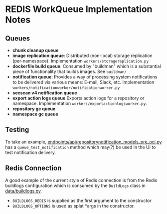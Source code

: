 # REDIS WorkQueue Implementation Notes #

## Queues ##

- **chunk cleanup queue**
- **image replication queue**: Distributed (non-local) storage replication (per-namespace). Implementation `workers/storagereplication.py`
- **dockerfile build queue**: Consumed by "buildman" which is a substantial piece of functionality that builds images. See `buildman/`
- **notification queue**: Provides a way of processing system notifications to be delivered via various means: E-mail,
  Slack, etc. Implementation `workers/notificationworker/notificationworker.py`
- **secscan v4 notification queue**
- **export action logs queue** Exports action logs for a repository or namespace. Implementation `workers/exportactionlogsworker.py`.
- **repository gc queue**
- **namespace gc queue**

## Testing ##

To take an example, [endpoints/api/repositorynotification_models_pre_oci.py](../endpoints/api/repositorynotification_models_pre_oci.py)
has a `queue_test_notification` method which may(?) be used in the UI to test notification delivery.

## Redis Connection ##

A good example of the current style of Redis connection is from the Redis buildlogs configuration
which is consumed by the `BuildLogs` class in [data/buildlogs.py](../data/buildlogs.py).

- `BUILDLOGS_REDIS` is supplied as the first argument to the constructor
- `BUILDLOGS_OPTIONS` is used as splat *args in the constructor.

